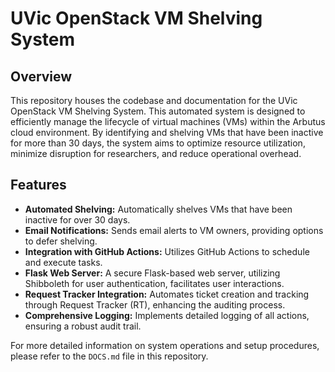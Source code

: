# UVic OpenStack VM Shelving System

## Overview
This repository houses the codebase and documentation for the UVic OpenStack VM Shelving System. This automated system is designed to efficiently manage the lifecycle of virtual machines (VMs) within the Arbutus cloud environment. By identifying and shelving VMs that have been inactive for more than 30 days, the system aims to optimize resource utilization, minimize disruption for researchers, and reduce operational overhead.

## Features
- **Automated Shelving:** Automatically shelves VMs that have been inactive for over 30 days.
- **Email Notifications:** Sends email alerts to VM owners, providing options to defer shelving.
- **Integration with GitHub Actions:** Utilizes GitHub Actions to schedule and execute tasks.
- **Flask Web Server:** A secure Flask-based web server, utilizing Shibboleth for user authentication, facilitates user interactions.
- **Request Tracker Integration:** Automates ticket creation and tracking through Request Tracker (RT), enhancing the auditing process.
- **Comprehensive Logging:** Implements detailed logging of all actions, ensuring a robust audit trail.

For more detailed information on system operations and setup procedures, please refer to the `DOCS.md` file in this repository.
